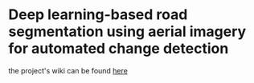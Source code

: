 # Deep learning-based road segmentation using aerial imagery for automated change detection

the project's wiki can be found [here](https://git.sbg.ac.at/st22_512323/i3-project-st23-dawuda/-/wikis/Project-homepage)
